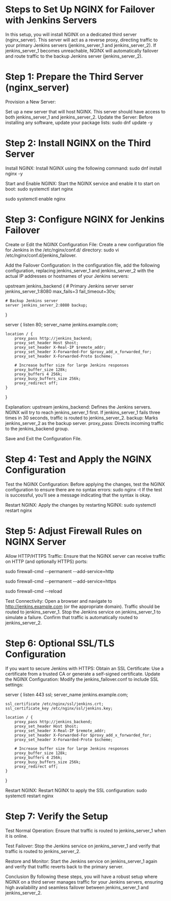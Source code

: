 # Steps to Set Up NGINX for Failover with Jenkins Servers
In this setup, you will install NGINX on a dedicated third server (nginx_server). This server will act as a reverse proxy, directing traffic to your primary Jenkins servers (jenkins_server_1 and jenkins_server_2). If jenkins_server_1 becomes unreachable, NGINX will automatically failover and route traffic to the backup Jenkins server (jenkins_server_2).

# Step 1: Prepare the Third Server (nginx_server)
Provision a New Server:

Set up a new server that will host NGINX. This server should have access to both jenkins_server_1 and jenkins_server_2.
Update the Server:
Before installing any software, update your package lists:
sudo dnf update -y

# Step 2: Install NGINX on the Third Server
Install NGINX:
Install NGINX using the following command:
sudo dnf install nginx -y

Start and Enable NGINX:
Start the NGINX service and enable it to start on boot:
sudo systemctl start nginx

sudo systemctl enable nginx

# Step 3: Configure NGINX for Jenkins Failover
Create or Edit the NGINX Configuration File:
Create a new configuration file for Jenkins in the /etc/nginx/conf.d/ directory:
sudo vi /etc/nginx/conf.d/jenkins_failover.

Add the Failover Configuration:
In the configuration file, add the following configuration, replacing jenkins_server_1 and jenkins_server_2 with the actual IP addresses or hostnames of your Jenkins servers:

upstream jenkins_backend {
    # Primary Jenkins server
    server jenkins_server_1:8080 max_fails=3 fail_timeout=30s;

    # Backup Jenkins server
    server jenkins_server_2:8080 backup;
}

server {
    listen 80;
    server_name jenkins.example.com;

    location / {
        proxy_pass http://jenkins_backend;
        proxy_set_header Host $host;
        proxy_set_header X-Real-IP $remote_addr;
        proxy_set_header X-Forwarded-For $proxy_add_x_forwarded_for;
        proxy_set_header X-Forwarded-Proto $scheme;

        # Increase buffer size for large Jenkins responses
        proxy_buffer_size 128k;
        proxy_buffers 4 256k;
        proxy_busy_buffers_size 256k;
        proxy_redirect off;
    }
}

Explanation:
upstream jenkins_backend: Defines the Jenkins servers. NGINX will try to reach jenkins_server_1 first. If jenkins_server_1 fails three times in 30 seconds, traffic is routed to jenkins_server_2.
backup: Marks jenkins_server_2 as the backup server.
proxy_pass: Directs incoming traffic to the jenkins_backend group.

Save and Exit the Configuration File.

# Step 4: Test and Apply the NGINX Configuration
Test the NGINX Configuration:
Before applying the changes, test the NGINX configuration to ensure there are no syntax errors:
sudo nginx -t
If the test is successful, you’ll see a message indicating that the syntax is okay.

Restart NGINX:
Apply the changes by restarting NGINX:
sudo systemctl restart nginx

# Step 5: Adjust Firewall Rules on NGINX Server
Allow HTTP/HTTPS Traffic:
Ensure that the NGINX server can receive traffic on HTTP (and optionally HTTPS) ports:

sudo firewall-cmd --permanent --add-service=http

sudo firewall-cmd --permanent --add-service=https

sudo firewall-cmd --reload

Test Connectivity:
Open a browser and navigate to http://jenkins.example.com (or the appropriate domain). Traffic should be routed to jenkins_server_1.
Stop the Jenkins service on jenkins_server_1 to simulate a failure. Confirm that traffic is automatically routed to jenkins_server_2.

# Step 6: Optional SSL/TLS Configuration
If you want to secure Jenkins with HTTPS:
Obtain an SSL Certificate:
Use a certificate from a trusted CA or generate a self-signed certificate.
Update the NGINX Configuration:
Modify the jenkins_failover.conf to include SSL settings:

server {
    listen 443 ssl;
    server_name jenkins.example.com;

    ssl_certificate /etc/nginx/ssl/jenkins.crt;
    ssl_certificate_key /etc/nginx/ssl/jenkins.key;

    location / {
        proxy_pass http://jenkins_backend;
        proxy_set_header Host $host;
        proxy_set_header X-Real-IP $remote_addr;
        proxy_set_header X-Forwarded-For $proxy_add_x_forwarded_for;
        proxy_set_header X-Forwarded-Proto $scheme;

        # Increase buffer size for large Jenkins responses
        proxy_buffer_size 128k;
        proxy_buffers 4 256k;
        proxy_busy_buffers_size 256k;
        proxy_redirect off;
    }
}

Restart NGINX:
Restart NGINX to apply the SSL configuration:
sudo systemctl restart nginx

# Step 7: Verify the Setup
Test Normal Operation:
Ensure that traffic is routed to jenkins_server_1 when it is online.

Test Failover:
Stop the Jenkins service on jenkins_server_1 and verify that traffic is routed to jenkins_server_2.

Restore and Monitor:
Start the Jenkins service on jenkins_server_1 again and verify that traffic reverts back to the primary server.

Conclusion
By following these steps, you will have a robust setup where NGINX on a third server manages traffic for your Jenkins servers, ensuring high availability and seamless failover between jenkins_server_1 and jenkins_server_2.
